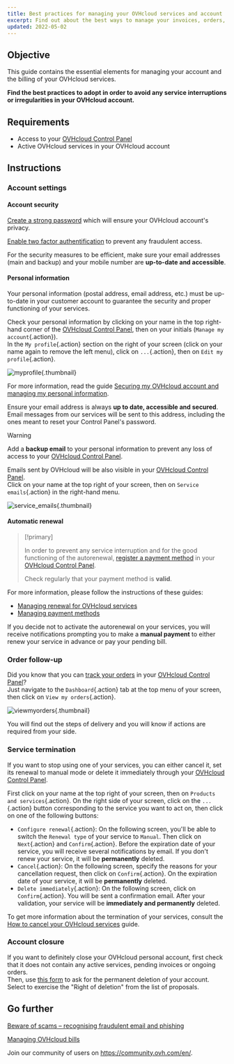 ```yaml
---
title: Best practices for managing your OVHcloud services and account
excerpt: Find out about the best ways to manage your invoices, orders, payment methods and account
updated: 2022-05-02
---
```


## Objective

This guide contains the essential elements for managing your account and the billing of your OVHcloud services.

**Find the best practices to adopt in order to avoid any service interruptions or irregularities in your OVHcloud account.**

## Requirements

- Access to your [OVHcloud Control Panel](https://www.ovh.com/auth/?action=gotomanager&from=https://www.ovh.co.uk/&ovhSubsidiary=GB)
- Active OVHcloud services in your OVHcloud account 

## Instructions

### Account settings

#### Account security

[Create a strong password](/pages/account_and_service_management/account_information/manage-ovh-password#generate-a-strong-password) which will ensure your OVHcloud account's privacy.

[Enable two factor authentification](/pages/account_and_service_management/account_information/secure-ovhcloud-account-with-2fa) to prevent any fraudulent access.

For the security measures to be efficient, make sure your email addresses (main and backup) and your mobile number are **up-to-date and accessible**.

#### Personal information

Your personal information (postal address, email address, etc.) must be up-to-date in your customer account to guarantee the security and proper functioning of your services.

Check your personal information by clicking on your name in the top right-hand corner of the [OVHcloud Control Panel](https://www.ovh.com/auth/?action=gotomanager&from=https://www.ovh.co.uk/&ovhSubsidiary=GB), then on your initials (`Manage my account`{.action}).<br>
In the `My profile`{.action} section on the right of your screen (click on your name again to remove the left menu), click on `...`{.action}, then on `Edit my profile`{.action}.

![myprofile](images/myprofile.png){.thumbnail}

For more information, read the guide [Securing my OVHcloud account and managing my personal information](/pages/account/customer/all_about_username#how-to-manage-your-personal-details).

Ensure your email address is always **up to date, accessible and secured**. Email messages from our services will be sent to this address, including the ones meant to reset your Control Panel's password.

> [!warning]
>
> Add a **backup email** to your personal information to prevent any loss of access to your [OVHcloud Control Panel](https://www.ovh.com/auth/?action=gotomanager&from=https://www.ovh.co.uk/&ovhSubsidiary=GB).
>

Emails sent by OVHcloud will be also visible in your [OVHcloud Control Panel](https://www.ovh.com/auth/?action=gotomanager&from=https://www.ovh.co.uk/&ovhSubsidiary=GB).<br>
Click on your name at the top right of your screen, then on `Service emails`{.action} in the right-hand menu.

![service_emails](images/service_emails.png){.thumbnail}

#### Automatic renewal

> [!primary]
>
> In order to prevent any service interruption and for the good functioning of the autorenewal, [register a payment method](/pages/account_and_service_management/managing_billing_payments_and_services/manage-payment-methods) in your [OVHcloud Control Panel](https://www.ovh.com/auth/?action=gotomanager&from=https://www.ovh.co.uk/&ovhSubsidiary=GB).
>
> Check regularly that your payment method is **valid**.
>

For more information, please follow the instructions of these guides:

- [Managing renewal for OVHcloud services](/pages/account_and_service_management/managing_billing_payments_and_services/how_to_use_automatic_renewal)
- [Managing payment methods](/pages/account_and_service_management/managing_billing_payments_and_services/manage-payment-methods)

If you decide not to activate the autorenewal on your services, you will receive notifications prompting you to make a **manual payment** to either renew your service in advance or pay your pending bill.

### Order follow-up

Did you know that you can [track your orders](/pages/account_and_service_management/managing_billing_payments_and_services/managing_ovh_orders) in your [OVHcloud Control Panel](https://www.ovh.com/auth/?action=gotomanager&from=https://www.ovh.co.uk/&ovhSubsidiary=GB)? <br>
Just navigate to the `Dashboard`{.action} tab at the top menu of your screen, then click on `View my orders`{.action}.

![viewmyorders](images/viewmyorders.png){.thumbnail}

You will find out the steps of delivery and you will know if actions are required from your side.

### Service termination

If you want to stop using one of your services, you can either cancel it, set its renewal to manual mode or delete it immediately through your [OVHcloud Control Panel](https://www.ovh.com/auth/?action=gotomanager&from=https://www.ovh.co.uk/&ovhSubsidiary=GB).

First click on your name at the top right of your screen, then on `Products and services`{.action}. On the right side of your screen, click on the `...`{.action} button corresponding to the service you want to act on, then click on one of the following buttons:

- `Configure renewal`{.action}: On the following screen, you'll be able to switch the `Renewal type` of your service to `Manual`. Then click on `Next`{.action} and `Confirm`{.action}. Before the expiration date of your service, you will receive several notifications by email. If you don't renew your service, it will be **permanently** deleted.
- `Cancel`{.action}: On the following screen, specify the reasons for your cancellation request, then click on `Confirm`{.action}. On the expiration date of your service, it will be **permanently** deleted.
- `Delete immediately`{.action}: On the following screen, click on `Confirm`{.action}. You will be sent a confirmation email. After your validation, your service will be **immediately and permanently** deleted.

To get more information about the termination of your services, consult the [How to cancel your OVHcloud services](/pages/account_and_service_management/managing_billing_payments_and_services/how_to_cancel_services) guide.

### Account closure

If you want to definitely close your OVHcloud personal account, first check that it does not contain any active services, pending invoices or ongoing orders.<br>
Then, use [this form](https://www.ovh.co.uk/personal-data-protection/exercise-your-rights) to ask for the permanent deletion of your account. Select to exercise the "Right of deletion" from the list of proposals.

## Go further <a name="gofurther"></a>

[Beware of scams – recognising fraudulent email and phishing](/pages/account_and_service_management/account_information/phishing_care)

[Managing OVHcloud bills](/pages/account_and_service_management/managing_billing_payments_and_services/invoice_management)

Join our community of users on <https://community.ovh.com/en/>.

